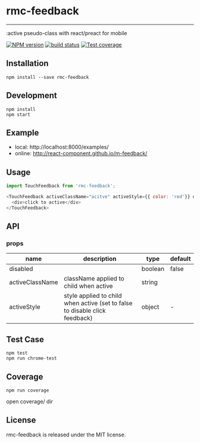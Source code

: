 # rmc-feedback
---

:active pseudo-class with react/preact for mobile

[![NPM version][npm-image]][npm-url]
[![build status][travis-image]][travis-url]
[![Test coverage][coveralls-image]][coveralls-url]

[npm-image]: http://img.shields.io/npm/v/rmc-feedback.svg?style=flat-square
[npm-url]: http://npmjs.org/package/rmc-feedback
[travis-image]: https://img.shields.io/travis/react-component/m-feedback.svg?style=flat-square
[travis-url]: https://travis-ci.org/react-component/m-feedback
[coveralls-image]: https://img.shields.io/coveralls/react-component/m-feedback.svg?style=flat-square
[coveralls-url]: https://coveralls.io/r/react-component/m-feedback?branch=master

## Installation

`npm install --save rmc-feedback`

## Development

```
npm install
npm start
```

## Example

- local: http://localhost:8000/examples/
- online: http://react-component.github.io/m-feedback/

## Usage

```js
import TouchFeedback from 'rmc-feedback';

<TouchFeedback activeClassName="acitve" activeStyle={{ color: 'red'}} disabled={false}>
  <div>click to active</div>
</TouchFeedback>

```

## API

### props

| name        | description          | type   | default    |
|-------------|------------------------|--------|------------|
| disabled     |                     | boolean | false |
| activeClassName | className applied to child when active | string |  |
| activeStyle |  style applied to child when active (set to false to disable click feedback) | object | - |

## Test Case

```
npm test
npm run chrome-test
```

## Coverage

```
npm run coverage
```

open coverage/ dir

## License

rmc-feedback is released under the MIT license.
